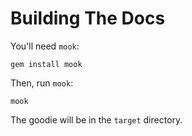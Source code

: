 # Building The Docs

You'll need `mook`:

    gem install mook

Then, run `mook`:

    mook

The goodie will be in the `target` directory.
